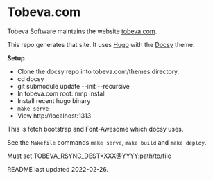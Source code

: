 # Tobeva.com

Tobeva Software maintains the website [tobeva.com](https://tobeva.com).

This repo generates that site. It uses [Hugo](https://gohugo.io/) with the [Docsy](https://github.com/google/docsy) theme.

**Setup**

* Clone the docsy repo into tobeva.com/themes directory.
* cd docsy
* git submodule update --init --recursive
* In tobeva.com root: nmp install
* Install recent hugo binary
* `make serve`
* View http://localhost:1313

This is fetch bootstrap and Font-Awesome which docsy uses.

See the `Makefile` commands `make serve`, `make build` and `make deploy`.

Must set TOBEVA_RSYNC_DEST=XXX@YYYY:path/to/file

README last updated 2022-02-26.
